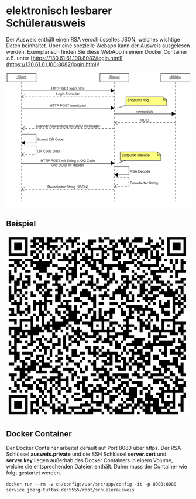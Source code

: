 # elektronisch lesbarer Schülerausweis
Der Ausweis enthält einen RSA verschlüsseltes JSON, welches wichtige Daten beinhaltet. Über eine spezielle Webapp kann der Ausweis ausgelesen werden. Exemplarisch finden Sie diese WebApp in einem Docker Container z.B. unter [https://130.61.61.100:8082/login.html](https://130.61.61.100:8082/login.html)!

![Funktionsweise](Sequenzdiagramm.png)
## Beispiel
![qr](qrcode.png)
## Docker Container
Der Docker Container arbeitet default auf Port 8080 über https. Der RSA Schlüssel **ausweis.private** und die SSH Schlüssel **server.cert** und **server.key** liegen außerhab des Docker Containers in einem Volume, welche die entsprechenden Dateien enthält. Daher muss der Container wie folgt gestartet werden.
```
docker run --rm -v c:/config:/usr/src/app/config -it -p 8080:8080 service.joerg-tuttas.de:5555/root/schuelerausweis
```

